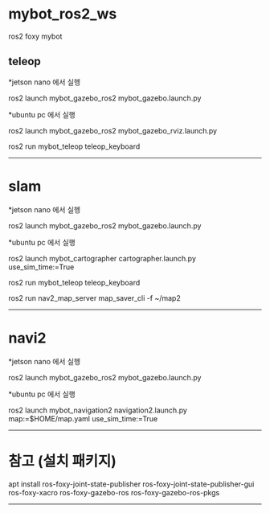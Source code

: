 # mybot_ros2_ws

ros2 foxy mybot

## teleop

*jetson nano 에서 실헹

ros2 launch mybot_gazebo_ros2 mybot_gazebo.launch.py


 
*ubuntu pc 에서 실행

ros2 launch mybot_gazebo_ros2 mybot_gazebo_rviz.launch.py

ros2 run mybot_teleop teleop_keyboard

-----------------

# slam
*jetson nano 에서 실헹

ros2 launch mybot_gazebo_ros2 mybot_gazebo.launch.py


  
*ubuntu pc 에서 실행

ros2 launch mybot_cartographer cartographer.launch.py use_sim_time:=True

ros2 run mybot_teleop teleop_keyboard

ros2 run nav2_map_server map_saver_cli -f ~/map2


-------------------

# navi2
*jetson nano 에서 실헹

ros2 launch mybot_gazebo_ros2 mybot_gazebo.launch.py


 
*ubuntu pc 에서 실행

ros2 launch mybot_navigation2 navigation2.launch.py map:=$HOME/map.yaml use_sim_time:=True

-------------------------------------

# 참고 (설치 패키지)

apt install ros-foxy-joint-state-publisher ros-foxy-joint-state-publisher-gui ros-foxy-xacro ros-foxy-gazebo-ros ros-foxy-gazebo-ros-pkgs


---------------------------








